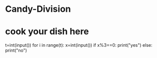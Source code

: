 # Candy-Division
# cook your dish here
t=int(input())
for i in range(t):
    x=int(input())
    if x%3==0:
        print("yes")
    else:
        print("no")
